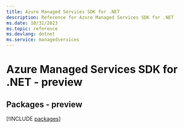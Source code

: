 ```yaml
---
title: Azure Managed Services SDK for .NET
description: Reference for Azure Managed Services SDK for .NET
ms.date: 10/31/2023
ms.topic: reference
ms.devlang: dotnet
ms.service: managedservices
---
```

# Azure Managed Services SDK for .NET - preview
## Packages - preview
[!INCLUDE [packages](managed-services-index.md)]